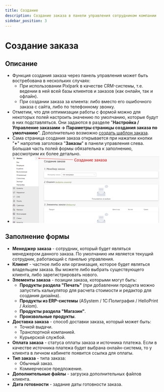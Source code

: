 ```yaml
---
title: Создание
description: Создание заказа в панели управления сотрудником компании
sidebar_position: 3
---
```


# Создание заказа
## Описание
* Функция создания заказа через панель управления может быть востребована в нескольких случаях:
    + При использовании Pixlpark в качестве CRM-системы, т.е. ведении в ней всей базы клиентов и заказов (как онлайн, так и офлайн).
    + При создании заказа за клиента: либо вместо его ошибочного заказа с сайта, либо по телефонному звонку.
* Отметим, что для оптимизации работы с формой можно для некоторых полей настроить значению по умолчанию, которые  будут в них подставляться. Они задаются в разделе "__Настройка / Управление заказами → Параметры страницы создания заказа по умолчанию__". Дополнительно возможно [создать шаблон заказа](/orders/create-order-template).
* Сама страница создания заказа открывается  при нажатии кнопки "__+__" напротив заголовка "__Заказы__" в панели управления слева. Большая часть полей формы обязательна к заполнению, рассмотрим их более детально.
* ![](../_media/order/order-create.png ':size=80%')

## Заполнение формы
* __Менеджер заказа__ - сотрудник, который будет являться менеджером данного заказа. По умолчанию им является текущий сотрудник, работающий с панелью управления.
* __Клиент__ - частное либо или организация, которое будет являться владельцем заказа. Вы можете либо выбрать существующего клиента, либо зарегистрировать нового.
* __Элементы заказа__ - позиции заказа, которыми могут быть:
    + __Продукты раздела "Печать"__ (при добавлении продукта можно запустить калькулятор для расчета стоимости и редактор для создания дизайна).
    + __Продукты из ERP-системы__ (ASystem / 1С:Полиграфия / HelloPrint / Axiom).
    + __Продукты раздела "Магазин"__.
    + __Произвольные продукты__.
* __Доставка заказа__ - способ доставки заказа, который может быть:
     + Точкой выдачи.
     + Транспортной компанией.
     + Курьерской службой.
* __Оплата заказа__ - статуса оплаты заказа и источника платежа. Если в качестве источника платежа будет выбрана онлайн-система, то у клиента в личном кабинете появится ссылка для оплаты.
* __Тип заказа__ - типа заказа:
    + Обычный заказ.
    + Коммерческое предложение.
* __Дополнительные файлы__ - загрузка дополнительных файлов клиента.
* __Дата готовности__ - задание даты готовности заказа.

